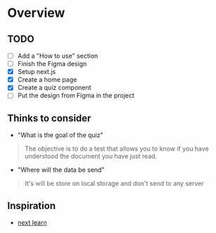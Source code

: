 # Overview

<!-- Todo:add an overview -->

## TODO

* [ ] Add a "How to use" section
* [ ] Finish the Figma design
* [X] Setup next.js
* [X] Create a home page
* [X] Create a quiz component
* [ ] Put the design from Figma in the project

## Thinks to consider

* "What is the goal of the quiz"

> The objective is to do a test that allows you to know if you have understood the document you have just read.

* "Where will the data be send"

> It's will be store on local storage and don't send to any server

## Inspiration

* [next learn](https://nextjs.org/learn/basics/create-nextjs-app/setup)
